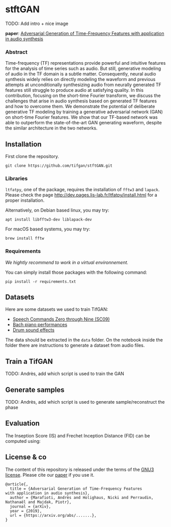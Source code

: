 # stftGAN

TODO: Add intro + nice image

**paper**: [Adversarial Generation of Time-Frequency Features
with application in audio synthesis][paper]


[paper]: https://arxiv.org/abs/...........

### Abstract
Time-frequency (TF) representations provide powerful and intuitive features for the analysis of time series such as audio. But still, generative modeling of audio in the TF domain is a subtle matter. Consequently, neural audio synthesis widely relies on directly modeling the waveform and previous attempts at unconditionally synthesizing audio from neurally generated TF features still struggle to produce audio at satisfying quality. In this contribution, focusing on the short-time Fourier transform, we discuss the challenges that arise in audio synthesis based on generated TF features and how to overcome them. We demonstrate the potential of deliberate generative TF modeling by training a generative adversarial network (GAN) on short-time Fourier features. We show that our TF-based network was able to outperform the state-of-the-art GAN generating waveform, despite the similar architecture in the two networks. 


## Installation

First clone the repository.

```
git clone https://github.com/tifgan/stftGAN.git 
```

### Libraries

`ltfatpy`, one of the package, requires the installation of `fftw3` and `lapack`. Please check the page
http://dev.pages.lis-lab.fr/ltfatpy/install.html for a proper installation.

Alternatively, on Debian based linux, you may try:
```
apt install libfftw3-dev liblapack-dev
```

For macOS based systems, you may try:
```
brew install fftw
```

### Requirements

*We hightly recommend to work in a virtual environnement.*

You can simply install those packages with the following command:
```
pip install -r requirements.txt
```

## Datasets

Here are some datasets we used to train TifGAN:

- [Speech Commands Zero through Nine (SC09)](http://deepyeti.ucsd.edu/cdonahue/wavegan/data/sc09.tar.gz)
- [Bach piano performances](http://deepyeti.ucsd.edu/cdonahue/wavegan/data/mancini_piano.tar.gz)
- [Drum sound effects](http://deepyeti.ucsd.edu/cdonahue/wavegan/data/drums.tar.gz)

The data should be extracted in the  `data` folder. On the notebook inside the folder there are instructions to generate a dataset from audio files.

## Train a TifGAN

TODO: Andrès, add which script is used to train the GAN

## Generate samples

TODO: Andrès, add which script is used to generate sample/reconstruct the phase

## Evaluation

The Inseption Score (IS) and Frechet Inception Distance (FID) can be computed using:

## License & co

The content of this repository is released under the terms of the [GNU3 license](LICENCE.txt).
Please cite our [paper] if you use it.

```
@article{,
  title = {Adversarial Generation of Time-Frequency Features
with application in audio synthesis},
  author = {Marafioti, Andrès and Holighaus, Nicki and Perraudin, Nathanaël and Majdak, Piotr},
  journal = {arXiv},
  year = {2019},
  url = {https://arxiv.org/abs/.......},
}
```
